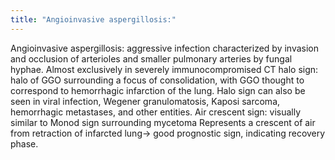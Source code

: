 ```yaml
---
title: "Angioinvasive aspergillosis:"
---
```

Angioinvasive aspergillosis: aggressive infection characterized by invasion and occlusion of arterioles and smaller pulmonary arteries by fungal hyphae.
Almost exclusively in severely immunocompromised
CT halo sign: halo of GGO surrounding a focus of consolidation, with GGO thought to correspond to hemorrhagic infarction of the lung. 
Halo sign can also be seen in viral infection, Wegener granulomatosis, Kaposi sarcoma, hemorrhagic metastases, and other entities.
Air crescent sign: visually similar to Monod sign surrounding mycetoma
Represents a crescent of air from retraction of infarcted lung&#8594; good prognostic sign, indicating recovery phase.

